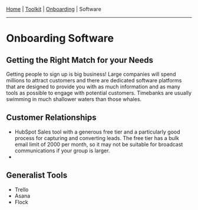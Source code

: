 [Home](index.md) | [Toolkit](Toolkit.md) | [Onboarding](Onboarding.md) | Software

---
# Onboarding Software

## Getting the Right Match for your Needs
Getting people to sign up is big business! Large companies will spend millions to attract customers and there are dedicated software platforms that are designed to provide you with as much information and as many tools as possible to engage with potential customers. Timebanks are usually swimming in much shallower waters than those whales. 

## Customer Relationships

- HubSpot
    Sales tool with a generous free tier and a particularly good process for capturing and converting leads. 
    The free tier has a bulk email limit of 2000 per month, so it may not be suitable for broadcast communications if your group is larger.
- 
   
## Generalist Tools
- Trello
- Asana
- Flock


